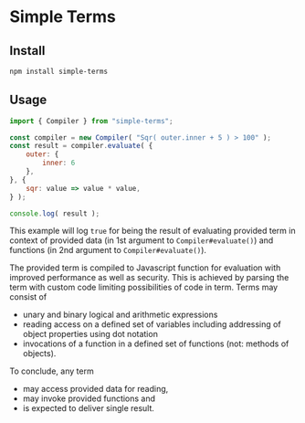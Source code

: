 # Simple Terms

## Install

```bash
npm install simple-terms
```

## Usage

```javascript
import { Compiler } from "simple-terms";

const compiler = new Compiler( "Sqr( outer.inner + 5 ) > 100" );
const result = compiler.evaluate( { 
    outer: {
    	inner: 6
    },
}, {
	sqr: value => value * value,
} );

console.log( result );
```

This example will log `true` for being the result of evaluating provided term in context of provided data (in 1st argument to `Compiler#evaluate()`) and functions (in 2nd argument to `Compiler#evaluate()`).

The provided term is compiled to Javascript function for evaluation with improved performance as well as security. This is achieved by parsing the term with custom code limiting possibilities of code in term. Terms may consist of

* unary and binary logical and arithmetic expressions
* reading access on a defined set of variables including addressing of object properties using dot notation
* invocations of a function in a defined set of functions (not: methods of objects).

To conclude, any term 

* may access provided data for reading,
* may invoke provided functions and
* is expected to deliver single result.
